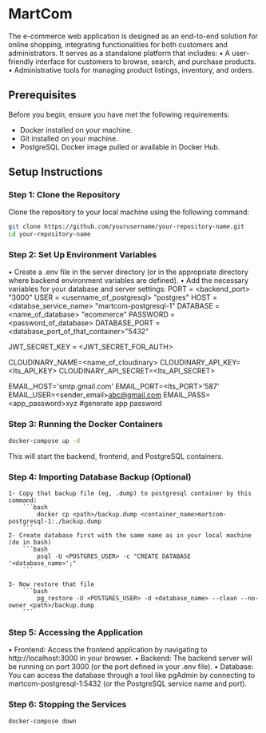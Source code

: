 # MartCom

The e-commerce web application is designed as an end-to-end solution for online shopping, integrating functionalities for both customers and administrators. It serves as a standalone platform that includes:
• A user-friendly interface for customers to browse, search, and purchase products.
• Administrative tools for managing product listings, inventory, and orders.

## Prerequisites

Before you begin, ensure you have met the following requirements:

- Docker installed on your machine.
- Git installed on your machine.
- PostgreSQL Docker image pulled or available in Docker Hub.

## Setup Instructions

### Step 1: Clone the Repository

Clone the repository to your local machine using the following command:

```bash
git clone https://github.com/yourusername/your-repository-name.git
cd your-repository-name
```

### Step 2: Set Up Environment Variables

• Create a .env file in the server directory (or in the appropriate directory where backend environment variables are defined).
• Add the necessary variables for your database and server settings:
PORT = <backend_port> "3000"
USER = <username_of_postgresql> "postgres"
HOST = <databse_service_name> "martcom-postgresql-1"
DATABASE = <name_of_database> "ecommerce"
PASSWORD = <password_of_database>
DATABASE_PORT = <database_port_of_that_container>"5432"

JWT_SECRET_KEY = <JWT_SECRET_FOR_AUTH>

CLOUDINARY_NAME=<name_of_cloudinary>
CLOUDINARY_API_KEY=<Its_API_KEY>
CLOUDINARY_API_SECRET=<Its_API_SECRET>

EMAIL_HOST=<protocol>'smtp.gmail.com'
EMAIL_PORT=<Its_PORT>'587'
EMAIL_USER=<sender_email>abc@gmail.com
EMAIL_PASS=<app_password>xyz #generate app password

### Step 3: Running the Docker Containers

```bash
docker-compose up -d
```

This will start the backend, frontend, and PostgreSQL containers.

### Step 4: Importing Database Backup (Optional)

    1- Copy that backup file (eg, .dump) to postgresql container by this command:
        ```bash
            docker cp <path>/backup.dump <container_name>martcom-postgresql-1:./backup.dump
        ```
    2- Create database first with the same name as in your local machine (do in bash)
    	```bash
            psql -U <POSTGRES_USER> -c "CREATE DATABASE '<database_name>';"
        ```

    3- Now restore that file
        ```bash
            pg_restore -U <POSTGRES_USER> -d <database_name> --clean --no-owner <path>/backup.dump
        ```

### Step 5: Accessing the Application

• Frontend: Access the frontend application by navigating to http://localhost:3000 in your browser.
• Backend: The backend server will be running on port 3000 (or the port defined in your .env file).
• Database: You can access the database through a tool like pgAdmin by connecting to martcom-postgresql-1:5432 (or the PostgreSQL service name and port).

### Step 6: Stopping the Services

```bash
docker-compose down
```
